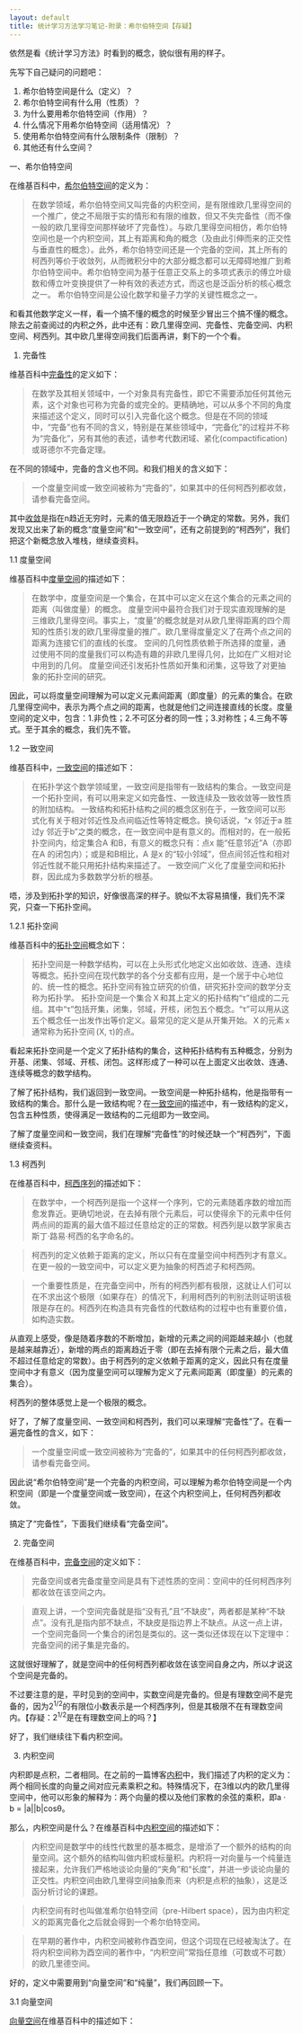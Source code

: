 ```yaml
---
layout: default
title: 统计学习方法学习笔记-附录：希尔伯特空间【存疑】
---
```

依然是看《统计学习方法》时看到的概念，貌似很有用的样子。

先写下自己疑问的问题吧：
<ol>
<li>希尔伯特空间是什么（定义）？</li>
<li>希尔伯特空间有什么用（性质）？</li>
<li>为什么要用希尔伯特空间（作用）？</li>
<li>什么情况下用希尔伯特空间（适用情况）？</li>
<li>使用希尔伯特空间有什么限制条件（限制）？</li>
<li>其他还有什么空间？</li>
</ol>

一、希尔伯特空间

在维基百科中，<a href="http://zh.wikipedia.org/wiki/%E5%B8%8C%E5%B0%94%E4%BC%AF%E7%89%B9%E7%A9%BA%E9%97%B4">希尔伯特空间</a>的定义为：
<blockquote>
	在数学领域，希尔伯特空间又叫完备的内积空间，是有限维欧几里得空间的一个推广，使之不局限于实的情形和有限的维数，但又不失完备性（而不像一般的欧几里得空间那样破坏了完备性）。与欧几里得空间相仿，希尔伯特空间也是一个内积空间，其上有距离和角的概念（及由此引伸而来的正交性与垂直性的概念）。此外，希尔伯特空间还是一个完备的空间，其上所有的柯西列等价于收敛列，从而微积分中的大部分概念都可以无障碍地推广到希尔伯特空间中。希尔伯特空间为基于任意正交系上的多项式表示的傅立叶级数和傅立叶变换提供了一种有效的表述方式，而这也是泛函分析的核心概念之一。
	希尔伯特空间是公设化数学和量子力学的关键性概念之一。
</blockquote>

和看其他数学定义一样，看一个搞不懂的概念的时候至少冒出三个搞不懂的概念。除去之前查阅过的内积之外，此中还有：欧几里得空间、完备性、完备空间、内积空间、柯西列。其中欧几里得空间我们后面再讲，剩下的一个个看。

1. 完备性

维基百科中<a href="http://zh.wikipedia.org/wiki/%E5%AE%8C%E5%A4%87">完备性</a>的定义如下：
<blockquote>
在数学及其相关领域中，一个对象具有完备性，即它不需要添加任何其他元素，这个对象也可称为完备的或完全的。更精确地，可以从多个不同的角度来描述这个定义，同时可以引入完备化这个概念。但是在不同的领域中，“完备”也有不同的含义，特别是在某些领域中，“完备化”的过程并不称为“完备化”，另有其他的表述，请参考代数闭域、紧化(compactification)或哥德尔不完备定理。
</blockquote>

在不同的领域中，完备的含义也不同。和我们相关的含义如下：
<blockquote>
一个度量空间或一致空间被称为“完备的”，如果其中的任何柯西列都收敛，请参看完备空间。
</blockquote>

其中<a href="http://zh.wikipedia.org/wiki/%E6%94%B6%E6%95%9B">收敛</a>是指在n趋近无穷时，元素的值无限趋近于一个确定的常数。另外，我们发现又出来了新的概念“度量空间”和“一致空间”，还有之前提到的“柯西列”，我们把这个新概念放入堆栈，继续查资料。

1.1 度量空间

维基百科中<a href="http://zh.wikipedia.org/wiki/%E5%BA%A6%E9%87%8F%E7%A9%BA%E9%97%B4">度量空间</a>的描述如下：

> 在数学中，度量空间是一个集合，在其中可以定义在这个集合的元素之间的距离（叫做度量）的概念。
> 度量空间中最符合我们对于现实直观理解的是三维欧几里得空间。事实上，“度量”的概念就是对从欧几里得距离的四个周知的性质引发的欧几里得度量的推广。欧几里得度量定义了在两个点之间的距离为连接它们的直线的长度。
> 空间的几何性质依赖于所选择的度量，通过使用不同的度量我们可以构造有趣的非欧几里得几何，比如在广义相对论中用到的几何。
> 度量空间还引发拓扑性质如开集和闭集，这导致了对更抽象的拓扑空间的研究。

因此，可以将度量空间理解为可以定义元素间距离（即度量）的元素的集合。在欧几里得空间中，表示为两个点之间的距离，也就是他们之间连接直线的长度。度量空间的定义中，包含：1.非负性；2.不可区分者的同一性；3.对称性；4.三角不等式。至于其余的概念，我们先不管。

1.2 一致空间

维基百科中，<a href="http://zh.wikipedia.org/wiki/%E4%B8%80%E8%87%B4%E7%A9%BA%E9%97%B4">一致空间</a>的描述如下：

> 在拓扑学这个数学领域里，一致空间是指带有一致结构的集合。一致空间是一个拓扑空间，有可以用来定义如完备性、一致连续及一致收敛等一致性质的附加结构。
> 一致结构和拓扑结构之间的概念区别在于，一致空间可以形式化有关于相对邻近性及点间临近性等特定概念。换句话说，“x 邻近于a 胜过y 邻近于b”之类的概念，在一致空间中是有意义的。而相对的，在一般拓扑空间内，给定集合A 和B，有意义的概念只有：点x 能“任意邻近”A（亦即在A 的闭包内）；或是和B相比，A 是x 的“较小邻域”，但点间邻近性和相对邻近性就不能只用拓扑结构来描述了。
> 一致空间广义化了度量空间和拓扑群，因此成为多数数学分析的根基。

唔，涉及到拓扑学的知识，好像很高深的样子。貌似不太容易搞懂，我们先不深究，只查一下拓扑空间。

1.2.1 拓扑空间

维基百科中的<a href="http://zh.wikipedia.org/wiki/%E6%8B%93%E6%89%91%E7%A9%BA%E9%97%B4">拓扑空间</a>概念如下：

> 拓扑空间是一种数学结构，可以在上头形式化地定义出如收敛、连通、连续等概念。拓扑空间在现代数学的各个分支都有应用，是一个居于中心地位的、统一性的概念。拓扑空间有独立研究的价值，研究拓扑空间的数学分支称为拓扑学。
> 拓扑空间是一个集合 X 和其上定义的拓扑结构“τ”组成的二元组。其中“τ”包括开集，闭集，邻域，开核，闭包五个概念。“τ”可以用从这五个概念任一出发作出等价定义。最常见的定义是从开集开始。 X 的元素 x 通常称为拓扑空间 (X, τ)的点。


看起来拓扑空间是一个定义了拓扑结构的集合，这种拓扑结构有五种概念，分别为开基、闭集、邻域、开核、闭包。这样形成了一种可以在上面定义出收敛、连通、连续等概念的数学结构。

了解了拓扑结构，我们返回到一致空间。一致空间是一种拓扑结构，他是指带有一致结构的集合。那什么是一致结构呢？在<a href="http://zh.wikipedia.org/wiki/%E4%B8%80%E8%87%B4%E7%A9%BA%E9%97%B4">一致空间</a>的描述中，有一致结构的定义，包含五种性质，使得满足一致结构的二元组即为一致空间。

了解了度量空间和一致空间，我们在理解“完备性”的时候还缺一个“柯西列”，下面继续查资料。

1.3 柯西列

在维基百科中，<a href="http://zh.wikipedia.org/wiki/%E6%9F%AF%E8%A5%BF%E5%BA%8F%E5%88%97">柯西序列</a>的描述如下：

> 在数学中，一个柯西列是指一个这样一个序列，它的元素随着序数的增加而愈发靠近。更确切地说，在去掉有限个元素后，可以使得余下的元素中任何两点间的距离的最大值不超过任意给定的正的常数。柯西列是以数学家奥古斯丁·路易·柯西的名字命名的。

> 柯西列的定义依赖于距离的定义，所以只有在度量空间中柯西列才有意义。在更一般的一致空间中，可以定义更为抽象的柯西滤子和柯西网。

> 一个重要性质是，在完备空间中，所有的柯西列都有极限，这就让人们可以在不求出这个极限（如果存在）的情况下，利用柯西列的判别法则证明该极限是存在的。柯西列在构造具有完备性的代数结构的过程中也有重要价值，如构造实数。

从直观上感受，像是随着序数的不断增加，新增的元素之间的间距越来越小（也就是越来越靠近），新增的两点的距离趋近于零（即在去掉有限个元素之后，最大值不超过任意给定的常数）。由于柯西列的定义依赖于距离的定义，因此只有在度量空间中才有意义（因为度量空间可以理解为定义了元素间距离（即度量）的元素的集合）。

柯西列的整体感觉上是一个极限的概念。

好了，了解了度量空间、一致空间和柯西列，我们可以来理解“完备性”了。在看一遍完备性的含义，如下：

> 一个度量空间或一致空间被称为“完备的”，如果其中的任何柯西列都收敛，请参看完备空间。

因此说“希尔伯特空间”是一个完备的内积空间，可以理解为希尔伯特空间是一个内积空间（即是一个度量空间或一致空间），在这个内积空间上，任何柯西列都收敛。

搞定了“完备性”，下面我们继续看“完备空间”。

2. 完备空间

在维基百科中，<a href="http://zh.wikipedia.org/wiki/%E5%AE%8C%E5%A4%87%E7%A9%BA%E9%97%B4">完备空间</a>的定义如下：

> 完备空间或者完备度量空间是具有下述性质的空间：空间中的任何柯西序列都收敛在该空间之内。

> 直观上讲，一个空间完备就是指“没有孔”且“不缺皮”，两者都是某种“不缺点”。没有孔是指内部不缺点，不缺皮是指边界上不缺点。从这一点上讲，一个空间完备同一个集合的闭包是类似的。这一类似还体现在以下定理中：完备空间的闭子集是完备的。

这就很好理解了，就是空间中的任何柯西列都收敛在该空间自身之内，所以才说这个空间是完备的。

不过要注意的是，平时见到的空间中，实数空间是完备的。但是有理数空间不是完备的，因为2<sup>1/2</sup>的有限位小数表示是一个柯西序列，但是其极限不在有理数空间内。【存疑：2<sup>1/2</sup>是在有理数空间上的吗？】

好了，我们继续往下看内积空间。

3. 内积空间

内积即是点积，二者相同。在之前的一篇博客<a href="http://arthur503.github.io/blog/2013/10/02/Statistical-Methods-appendix-inner-product.html">内积</a>中，我们描述了内积的定义为：两个相同长度的向量之间对应元素乘积之和。特殊情况下，在3维以内的欧几里得空间中，他可以形象的解释为：两个向量的模以及他们家教的余弦的乘积，即a · b = |a||b|cosθ。

那么，内积空间是什么？在维基百科中<a href="http://zh.wikipedia.org/wiki/%E5%86%85%E7%A7%AF%E7%A9%BA%E9%97%B4">内积空间</a>的描述如下：

> 内积空间是数学中的线性代数里的基本概念，是增添了一个额外的结构的向量空间。这个额外的结构叫做内积或标量积。内积将一对向量与一个纯量连接起来，允许我们严格地谈论向量的“夹角”和“长度”，并进一步谈论向量的正交性。内积空间由欧几里得空间抽象而来（内积是点积的抽象），这是泛函分析讨论的课题。

> 内积空间有时也叫做准希尔伯特空间（pre-Hilbert space），因为由内积定义的距离完备化之后就会得到一个希尔伯特空间。

> 在早期的著作中，内积空间被称作酉空间，但这个词现在已经被淘汰了。在将内积空间称为酉空间的著作中，“内积空间”常指任意维（可数或不可数）的欧几里德空间。

好的，定义中需要用到“向量空间”和“纯量”，我们再回顾一下。

3.1 向量空间

<a href="www.baidu.com">向量空间</a>在维基百科中的描述如下：



